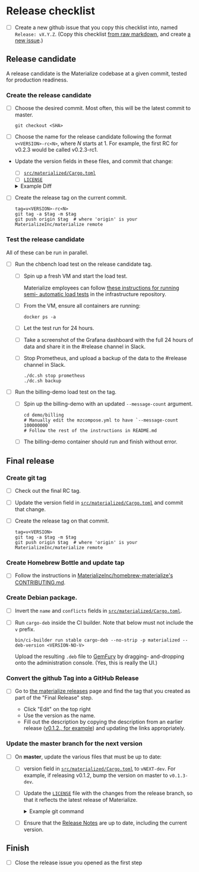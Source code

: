 # Release checklist

- [ ] Create a new github issue that you copy this checklist into, named `Release:
  vX.Y.Z`. (Copy this checklist [from raw markdown][release-checklist-raw], and create [a
  new issue][new-issue].)

[release-checklist-raw]: https://raw.githubusercontent.com/MaterializeInc/materialize/master/doc/developer/release-checklist.md
[new-issue]: https://github.com/MaterializeInc/materialize/issues/new/

## Release candidate

A release candidate is the Materialize codebase at a given commit, tested for
production readiness.

### Create the release candidate

- [ ] Choose the desired commit. Most often, this will be the latest commit to master.

  ```shell
  git checkout <SHA>
  ```

- [ ] Choose the name for the release candidate following the format
  `v<VERSION>-rc<N>`, where _N_ starts at 1. For example, the first RC for
  v0.2.3 would be called v0.2.3-rc1.

- Update the version fields in these files, and commit that change:

  - [ ] [`src/materialized/Cargo.toml`](../../src/materialized/Cargo.toml)
  - [ ] [`LICENSE`](/LICENSE)

  <details><summary>Example Diff</summary>
  <p>

  ```diff
  diff --git a/src/materialized/Cargo.toml b/src/materialized/Cargo.toml
  index b0c561ff..a0c49bf4 100644
  --- a/src/materialized/Cargo.toml
  +++ b/src/materialized/Cargo.toml
  @@ -1,7 +1,7 @@
  [package]
  name = "materialized"
  description = "Streaming SQL materialized views."
  -version = "0.1.1"
  +version = "0.1.1-rc1"
  edition = "2018"
  publish = false
  default-run = "materialized"

  diff --git a/LICENSE b/LICENSE
  index 9ca12b61..04c40820 100644
  --- a/LICENSE
  +++ b/LICENSE
  @@ -13,7 +13,7 @@ Business Source License 1.1

   Licensor:                  Materialize, Inc.

  -Licensed Work:             Materialize Version 0.1
  +Licensed Work:             Materialize Version 0.1.1
                              The Licensed Work is © 2020 Materialize, Inc.

   Additional Use Grant:      You may use one single server instance of the
  @@ -29,7 +29,7 @@ Additional Use Grant:      You may use one single server instance of the
                              functionality of the Licensed Work by creating views
                              whose schemas are controlled by such third parties.

  -Change Date:               February 1, 2024
  +Change Date:               <RELEASE DATE + 4 YEARS>

   Change License:            Apache License, Version 2.0
  ```
  </p>
  </details>

- [ ] Create the release tag on the current commit.

  ```shell
  tag=v<VERSION>-rc<N>
  git tag -a $tag -m $tag
  git push origin $tag  # where 'origin' is your MaterializeInc/materialize remote
  ```

### Test the release candidate

All of these can be run in parallel.

- [ ] Run the chbench load test on the release candidate tag.

  - [ ] Spin up a fresh VM and start the load test.

    Materialize employees can follow [these instructions for running semi-
    automatic load tests][load-instr] in the infrastructure
    repository.

    [load-instr]: https://github.com/MaterializeInc/infra/tree/master/cloud#starting-a-load-test

  - [ ] From the VM, ensure all containers are running:
    ```shell script
    docker ps -a
    ```

  - [ ] Let the test run for 24 hours.

  - [ ] Take a screenshot of the Grafana dashboard with the full 24 hours of
    data and share it in the #release channel in Slack.

  - [ ] Stop Prometheus, and upload a backup of the data to the #release
    channel in Slack.

    ```shell
    ./dc.sh stop prometheus
    ./dc.sh backup
    ```

- [ ] Run the billing-demo load test on the tag.

  - [ ] Spin up the billing-demo with an updated `--message-count` argument.

    ```shell
    cd demo/billing
    # Manually edit the mzcompose.yml to have `--message-count 100000000`
    # Follow the rest of the instructions in README.md
    ```

  - [ ] The billing-demo container should run and finish without error.


## Final release

### Create git tag

- [ ] Check out the final RC tag.

- [ ] Update the version field in [`src/materialized/Cargo.toml`](../../src/materialized/Cargo.toml)
  and commit that change.

- [ ] Create the release tag on that commit.

  ```shell
  tag=v<VERSION>
  git tag -a $tag -m $tag
  git push origin $tag  # where 'origin' is your MaterializeInc/materialize remote
  ```

### Create Homebrew Bottle and update tap

- [ ] Follow the instructions in [MaterializeInc/homebrew-materialize's
  CONTRIBUTING.md][homebrew-guide].

### Create Debian package.

  - [ ] Invert the `name` and `conflicts` fields in [`src/materialized/Cargo.toml`](../../src/materialized/Cargo.toml).

  - [ ] Run `cargo-deb` inside the CI builder. Note that <VERSION-NO-V> below
    must not include the `v` prefix.

    ```shell
    bin/ci-builder run stable cargo-deb --no-strip -p materialized --deb-version <VERSION-NO-V>
    ```

    Upload the resulting `.deb` file to [GemFury](https://fury.io) by dragging-
    and-dropping onto the administration console. (Yes, this is really the UI.)


### Convert the github Tag into a GitHub Release

- [ ] Go to [the materialize releases][releases] page and find the tag that you
  created as part of the "Final Release" step.

  - Click "Edit" on the top right
  - Use the version as the name.
  - Fill out the description by copying the description from an earlier release
    ([v0.1.2., for example][v0.1.2]) and updating the links appropriately.

### Update the master branch for the next version

- [ ] On **master**, update the various files that must be up to date:

  - [ ] version field in
    [`src/materialized/Cargo.toml`](../../src/materialized/Cargo.toml) to `vNEXT-dev`.
    For example, if releasing v0.1.2, bump the version on master to `v0.1.3-dev`.

  - [ ] Update the [`LICENSE`](/LICENSE) file with the changes from the
    release branch, so that it reflects the latest release of Materialize.
    <details><summary>Example git command</summary>

    ```console
    $ git checkout v0.2.1 -- LICENSE
    ```

    </details>

  - [ ] Ensure that the [Release Notes](../../doc/user/release-notes.md) are up
    to date, including the current version.

## Finish

- [ ] Close the release issue you opened as the first step

[homebrew-guide]: https://github.com/MaterializeInc/homebrew-materialize/blob/master/CONTRIBUTING.md
[releases]: https://github.com/MaterializeInc/materialize/releases
[v0.1.2]: https://github.com/MaterializeInc/materialize/releases/tag/v0.1.2
